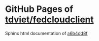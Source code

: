 GitHub Pages of [tdviet/fedcloudclient](https://github.com/tdviet/fedcloudclient.git)
===
Sphinx html documentation of [a6b4dd8f](https://github.com/tdviet/fedcloudclient/tree/a6b4dd8f41885e391e5cdad82e9796c1ae59e58a)
